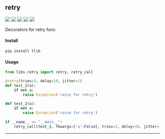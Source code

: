 ## **retry**
[![](https://img.shields.io/badge/Project-retry-yellow.svg)]()
[![](https://img.shields.io/badge/Python-2.7-green.svg)]()
[![](https://img.shields.io/badge/Python-3.6-green.svg)]()
[![](https://img.shields.io/badge/Email-tao.xu2008@outlook.com-red.svg)]()
[![](https://img.shields.io/badge/Blog-https://txu2008.github.io-red.svg)][1]

Decorators for retry func

#### Install
    pip install tlib

#### Usage
```python
from libs.retry import retry, retry_call

@retry(tries=3, delay=10, jitter=1)
def test_1(a):
    if not a:
        raise Exception('raise for retry')
        
def test_2(a):
    if not a:
        raise Exception('raise for retry')
        
if __name__ == "__main__":
    retry_call(test_2, fkwargs={'a':False}, tries=3, delay=10, jitter=1)
```
     
***
[1]: https://txu2008.github.io